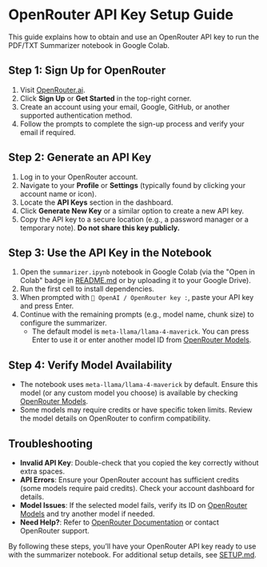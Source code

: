 # OpenRouter API Key Setup Guide

This guide explains how to obtain and use an OpenRouter API key to run the PDF/TXT Summarizer notebook in Google Colab.

## Step 1: Sign Up for OpenRouter

1. Visit [OpenRouter.ai](https://openrouter.ai).
2. Click **Sign Up** or **Get Started** in the top-right corner.
3. Create an account using your email, Google, GitHub, or another supported authentication method.
4. Follow the prompts to complete the sign-up process and verify your email if required.

## Step 2: Generate an API Key

1. Log in to your OpenRouter account.
2. Navigate to your **Profile** or **Settings** (typically found by clicking your account name or icon).
3. Locate the **API Keys** section in the dashboard.
4. Click **Generate New Key** or a similar option to create a new API key.
5. Copy the API key to a secure location (e.g., a password manager or a temporary note). **Do not share this key publicly.**

## Step 3: Use the API Key in the Notebook

1. Open the `summarizer.ipynb` notebook in Google Colab (via the "Open in Colab" badge in [README.md](README.md) or by uploading it to your Google Drive).
2. Run the first cell to install dependencies.
3. When prompted with `🔑 OpenAI / OpenRouter key :`, paste your API key and press Enter.
4. Continue with the remaining prompts (e.g., model name, chunk size) to configure the summarizer.
   - The default model is `meta-llama/llama-4-maverick`. You can press Enter to use it or enter another model ID from [OpenRouter Models](https://openrouter.ai/models).

## Step 4: Verify Model Availability

- The notebook uses `meta-llama/llama-4-maverick` by default. Ensure this model (or any custom model you choose) is available by checking [OpenRouter Models](https://openrouter.ai/models).
- Some models may require credits or have specific token limits. Review the model details on OpenRouter to confirm compatibility.

## Troubleshooting

- **Invalid API Key**: Double-check that you copied the key correctly without extra spaces.
- **API Errors**: Ensure your OpenRouter account has sufficient credits (some models require paid credits). Check your account dashboard for details.
- **Model Issues**: If the selected model fails, verify its ID on [OpenRouter Models](https://openrouter.ai/models) and try another model if needed.
- **Need Help?**: Refer to [OpenRouter Documentation](https://openrouter.ai/docs/quickstart) or contact OpenRouter support.

By following these steps, you’ll have your OpenRouter API key ready to use with the summarizer notebook. For additional setup details, see [SETUP.md](SETUP.md).